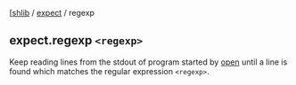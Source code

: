 [[shlib][] / [expect][] / regexp

## expect.regexp `<regexp>`

Keep reading lines from the stdout of program started by [open][] until a line
is found which matches the regular expression `<regexp>`.

[open]: open.md
[expect]: ../expect/__index__.md "expect"
[shlib]: http://github.com/major0/shlib "shlib"
